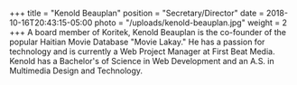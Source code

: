 +++
title = "Kenold Beauplan"
position = "Secretary/Director"
date = 2018-10-16T20:43:15-05:00
photo = "/uploads/kenold-beauplan.jpg"
weight = 2
+++
A board member of Koritek, Kenold Beauplan is the co-founder of the popular Haitian Movie Database "Movie Lakay." He has a passion for technology and is currently a Web Project Manager at First Beat Media. Kenold has a Bachelor's of Science in Web Development and an A.S. in Multimedia Design and Technology. 